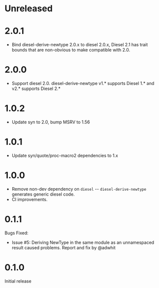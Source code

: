 # Unreleased

# 2.0.1

* Bind diesel-derive-newtype 2.0.x to diesel 2.0.x, Diesel 2.1 has trait bounds that are
  non-obvious to make compatible with 2.0.

# 2.0.0

* Support diesel 2.0. diesel-derive-newtype v1.* supports Diesel 1.* and v2.* supports Diesel 2.*

# 1.0.2

* Update syn to 2.0, bump MSRV to 1.56

# 1.0.1

* Update syn/quote/proc-macro2 dependencies to 1.x

# 1.0.0

* Remove non-dev dependency on `diesel` -- `diesel-derive-newtype` generates generic diesel code.
* CI improvements.

# 0.1.1

Bugs Fixed:

* Issue #5: Deriving NewType in the same module as an unnamespaced result
  caused problems. Report and fix by @adwhit


# 0.1.0

Initial release
